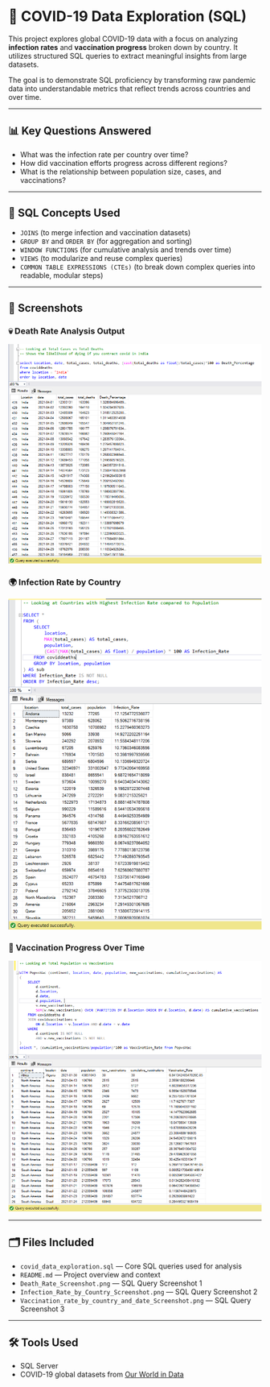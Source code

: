 # 🦠 COVID-19 Data Exploration (SQL)

This project explores global COVID-19 data with a focus on analyzing **infection rates** and **vaccination progress** broken down by country. It utilizes structured SQL queries to extract meaningful insights from large datasets.

The goal is to demonstrate SQL proficiency by transforming raw pandemic data into understandable metrics that reflect trends across countries and over time.

---

## 📊 Key Questions Answered

- What was the infection rate per country over time?  
- How did vaccination efforts progress across different regions?  
- What is the relationship between population size, cases, and vaccinations?

---

## 🧠 SQL Concepts Used

- `JOINS` (to merge infection and vaccination datasets)  
- `GROUP BY` and `ORDER BY` (for aggregation and sorting)  
- `WINDOW FUNCTIONS` (for cumulative analysis and trends over time)  
- `VIEWS` (to modularize and reuse complex queries)  
- `COMMON TABLE EXPRESSIONS (CTEs)` (to break down complex queries into readable, modular steps)

---

## 📸 Screenshots

### 💀 Death Rate Analysis Output
![Death Rate Output](Death_Rate_Screenshot.png)

### 🌍 Infection Rate by Country
![Infection Rate by Country](Infection_Rate_by_Country_Screenshot.png)

### 💉 Vaccination Progress Over Time
![Vaccination Rate](Vaccination_rate_by_country_and_date_Screenshot.png)

---

## 🗂️ Files Included

- `covid_data_exploration.sql` — Core SQL queries used for analysis  
- `README.md` — Project overview and context  
- `Death_Rate_Screenshot.png` — SQL Query Screenshot 1  
- `Infection_Rate_by_Country_Screenshot.png` — SQL Query Screenshot 2  
- `Vaccination_rate_by_country_and_date_Screenshot.png` — SQL Query Screenshot 3

---

## 🛠️ Tools Used

- SQL Server  
- COVID-19 global datasets from [Our World in Data](https://ourworldindata.org/)  

